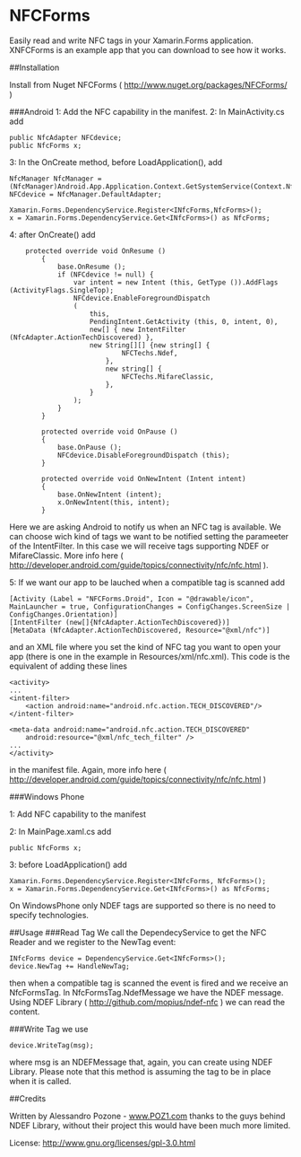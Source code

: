 # NFCForms

Easily read and write NFC tags in your Xamarin.Forms application. XNFCForms is an example app that you can download to see how it works.

##Installation

Install from Nuget NFCForms ( http://www.nuget.org/packages/NFCForms/ )

###Android
1: Add the NFC capability in the manifest.
2: In MainActivity.cs add

```
public NfcAdapter NFCdevice;
public NfcForms x;
```

3: In the OnCreate method, before LoadApplication(), add

```
NfcManager NfcManager =	(NfcManager)Android.App.Application.Context.GetSystemService(Context.NfcService);		
NFCdevice = NfcManager.DefaultAdapter;

Xamarin.Forms.DependencyService.Register<INfcForms,NfcForms>();
x = Xamarin.Forms.DependencyService.Get<INfcForms>() as NfcForms;
```

4: after OnCreate() add

```
    protected override void OnResume ()
		{
			base.OnResume ();
			if (NFCdevice != null) {
				var intent = new Intent (this, GetType ()).AddFlags (ActivityFlags.SingleTop);
				NFCdevice.EnableForegroundDispatch
				(
					this,
					PendingIntent.GetActivity (this, 0, intent, 0),
					new[] { new IntentFilter (NfcAdapter.ActionTechDiscovered) },
					new String[][] {new string[] {
							NFCTechs.Ndef,
						},
						new string[] {
							NFCTechs.MifareClassic,
						},
					}
				);
			}
		}

		protected override void OnPause ()
		{
			base.OnPause ();
			NFCdevice.DisableForegroundDispatch (this);
		}

		protected override void OnNewIntent (Intent intent)
		{
			base.OnNewIntent (intent);
			x.OnNewIntent(this, intent);
		}
```

Here we are asking Android to notify us when an NFC tag is available. We can choose wich kind of tags we want to be notified setting the parameeter
of the IntentFilter. In this case we will receive tags supporting NDEF or MifareClassic. More info here ( http://developer.android.com/guide/topics/connectivity/nfc/nfc.html ).

5: If we want our app to be lauched when a compatible tag is scanned add

```
[Activity (Label = "NFCForms.Droid", Icon = "@drawable/icon", MainLauncher = true, ConfigurationChanges = ConfigChanges.ScreenSize | ConfigChanges.Orientation)]
[IntentFilter (new[]{NfcAdapter.ActionTechDiscovered})]
[MetaData (NfcAdapter.ActionTechDiscovered, Resource="@xml/nfc")]
```

and an XML file where you set the kind of NFC tag you want to open your app (there is one in the example in Resources/xml/nfc.xml).
This code is the equivalent of adding these lines 

```
<activity>
...
<intent-filter>
    <action android:name="android.nfc.action.TECH_DISCOVERED"/>
</intent-filter>

<meta-data android:name="android.nfc.action.TECH_DISCOVERED"
    android:resource="@xml/nfc_tech_filter" />
...
</activity>
```

in the manifest file. Again, more info here ( http://developer.android.com/guide/topics/connectivity/nfc/nfc.html )

###Windows Phone

1: Add NFC capability to the manifest

2: In MainPage.xaml.cs add

```
public NfcForms x;
```
3: before LoadApplication() add
```
Xamarin.Forms.DependencyService.Register<INfcForms, NfcForms>();
x = Xamarin.Forms.DependencyService.Get<INfcForms>() as NfcForms;
```

On WindowsPhone only NDEF tags are supported so there is no need to specify technologies.

##Usage
###Read Tag
We call the DependecyService to get the NFC Reader and we register to the NewTag event:
```
INfcForms device = DependencyService.Get<INfcForms>();
device.NewTag += HandleNewTag;
```
then when a compatible tag is scanned the event is fired and we receive an NfcFormsTag.
In NfcFormsTag.NdefMessage we have the NDEF message. Using NDEF Library ( http://github.com/mopius/ndef-nfc ) we can read the content.

###Write Tag
we use 
```
device.WriteTag(msg);
``` 
where msg is an NDEFMessage that, again, you can create using NDEF Library.
Please note that this method is assuming the tag to be in place when it is called. 

##Credits

Written by Alessandro Pozone - www.POZ1.com thanks to the guys behind NDEF Library, without their project this would have been much more limited.

License: http://www.gnu.org/licenses/gpl-3.0.html
